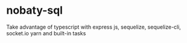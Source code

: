 # nobaty-sql
Take advantage of typescript with express js, sequelize, sequelize-cli, socket.io yarn and built-in tasks
